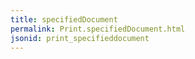 ```yaml
---
title: specifiedDocument
permalink: Print.specifiedDocument.html
jsonid: print_specifieddocument
---
```

